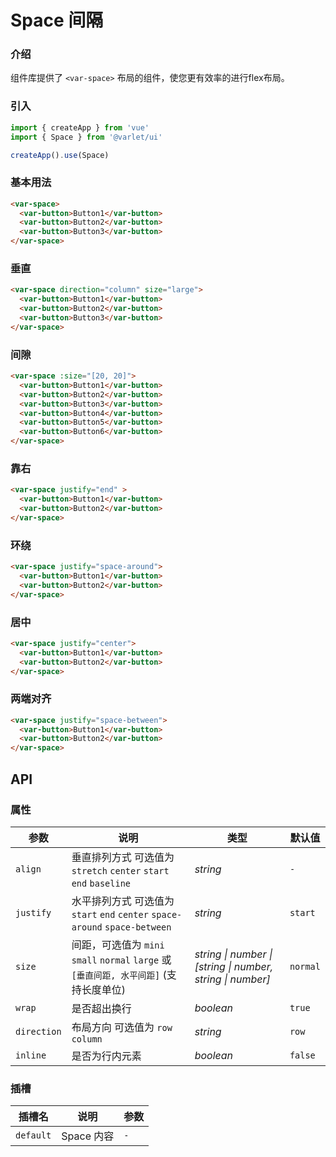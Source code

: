 # Space 间隔

### 介绍

组件库提供了 `<var-space>` 布局的组件，使您更有效率的进行flex布局。

### 引入

```js
import { createApp } from 'vue'
import { Space } from '@varlet/ui'

createApp().use(Space)
```

### 基本用法

```html
<var-space>
  <var-button>Button1</var-button>
  <var-button>Button2</var-button>
  <var-button>Button3</var-button>
</var-space>
```

### 垂直

```html
<var-space direction="column" size="large">
  <var-button>Button1</var-button>
  <var-button>Button2</var-button>
  <var-button>Button3</var-button>
</var-space>
```

### 间隙

```html
<var-space :size="[20, 20]">
  <var-button>Button1</var-button>
  <var-button>Button2</var-button>
  <var-button>Button3</var-button>
  <var-button>Button4</var-button>
  <var-button>Button5</var-button>
  <var-button>Button6</var-button>
</var-space>
```

### 靠右

```html
<var-space justify="end" >
  <var-button>Button1</var-button>
  <var-button>Button2</var-button>
</var-space>
```

### 环绕

```html
<var-space justify="space-around">
  <var-button>Button1</var-button>
  <var-button>Button2</var-button>
</var-space>
```

### 居中

```html
<var-space justify="center">
  <var-button>Button1</var-button>
  <var-button>Button2</var-button>
</var-space>
```

### 两端对齐

```html
<var-space justify="space-between">
  <var-button>Button1</var-button>
  <var-button>Button2</var-button>
</var-space>
```


## API

### 属性

|     参数      |      说明     |     类型   |    默认值  |
| ------------- | ------------ | --------- | --------- |
|    `align`   |   垂直排列方式 可选值为 `stretch` `center` `start` `end` `baseline` | _string_  |   `-`|
|`justify`|水平排列方式 可选值为 `start` `end` `center` `space-around` `space-between`|_string_|`start`|
|     `size`   |   间距，可选值为 `mini` `small` `normal` `large` 或 `[垂直间距, 水平间距]` (支持长度单位)| _string \| number \| [string \| number, string \| number]_ |`normal`|
|`wrap`|是否超出换行|_boolean_|`true`|
|`direction`|布局方向 可选值为 `row` `column`|_string_|`row`|
|`inline`|是否为行内元素|_boolean_|`false`|


### 插槽

| 插槽名 | 说明       | 参数 |
| --- |----------| --- |
| `default` | Space 内容 | `-` |
